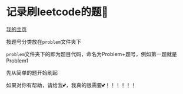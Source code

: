 # 记录刷leetcode的题:dolphin:

[我的主页](https://leetcode-cn.com/ruanwenjun/)

按题号分类放在`problem`文件夹下

`problem`文件夹下的即为题目代码，命名为Problem+题号，例如第一题就是Problem1

先从简单的题开始刷起

如果对你有帮助，请给我:two_hearts:，我真的很需要:two_hearts:！！！！！！



